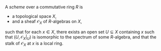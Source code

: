 A *scheme* over a commutative ring $R$ is

- a topological space $X$,
- and a sheaf $\mathcal{O}_{X}$ of $R$-algebras on $X$,

such that for each $x \in X$, there exists an open set $U \subseteq X$ containing $x$ such that $(U, \mathcal{O}_{X}|_{U})$ is isomorphic to the spectrum of some $R$-algebra, and that the stalk of $\mathcal{O}_{X}$ at $x$ is a local ring.
